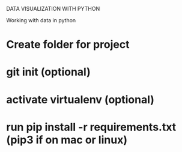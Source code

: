 DATA VISUALIZATION WITH PYTHON

Working with data in python 

# Create folder for project
# git init (optional)
# activate virtualenv (optional)
# run pip install -r requirements.txt (pip3 if on mac or linux)
